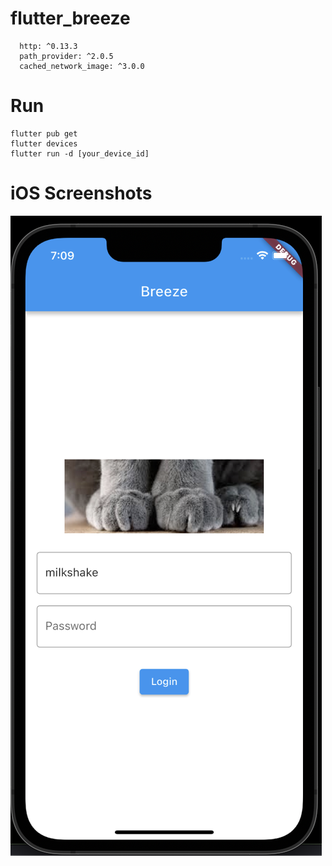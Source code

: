 # flutter_breeze

```
  http: ^0.13.3
  path_provider: ^2.0.5
  cached_network_image: ^3.0.0
```

# Run

```
flutter pub get
flutter devices
flutter run -d [your_device_id]
```

# iOS Screenshots

![Login](screenshots/ms1.png)

